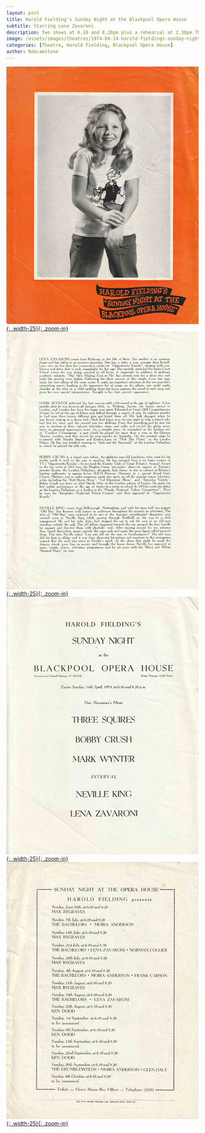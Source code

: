 ```yaml
---
layout: post
title: Harold Fielding's Sunday Night at the Blackpool Opera House
subtitle: Starring Lena Zavaroni
description: Two shows at 6.10 and 8.20pm plus a rehearsal at 2.30pm The Contract for the show was signed by Victor Zavaroni.
image: /assets/images/theatres/1974-04-14-harold-fieldings-sunday-night-at-the-blackpool-opera-house-01.jpg
categories: [Theatre, Harold Fielding, Blackpool Opera House]
author: Robcamstone
---
```


[![](/assets/images/theatres/1974-04-14-harold-fieldings-sunday-night-at-the-blackpool-opera-house-01.jpg){: .width-25}{: .zoom-in}](/assets/images/theatres/1974-04-14-harold-fieldings-sunday-night-at-the-blackpool-opera-house-01.jpg)
[![](/assets/images/theatres/1974-04-14-harold-fieldings-sunday-night-at-the-blackpool-opera-house-02.jpg){: .width-25}{: .zoom-in}](/assets/images/theatres/1974-04-14-harold-fieldings-sunday-night-at-the-blackpool-opera-house-02.jpg)
[![](/assets/images/theatres/1974-04-14-harold-fieldings-sunday-night-at-the-blackpool-opera-house-03.jpg){: .width-25}{: .zoom-in}](/assets/images/theatres/1974-04-14-harold-fieldings-sunday-night-at-the-blackpool-opera-house-03.jpg)
[![](/assets/images/theatres/1974-04-14-harold-fieldings-sunday-night-at-the-blackpool-opera-house-04.jpg){: .width-25}{: .zoom-in}](/assets/images/theatres/1974-04-14-harold-fieldings-sunday-night-at-the-blackpool-opera-house-04.jpg)

<style>
.dt-published {display: none;}
.post-meta:after {content: "14 April 1974 - Two shows at 6.10 and 8.20pm plus a rehearsal at 2.30pm";}
.height-adjust1 {width:auto; height:350px;}
.height-adjust2 {width:auto; height:307px;}
</style>

